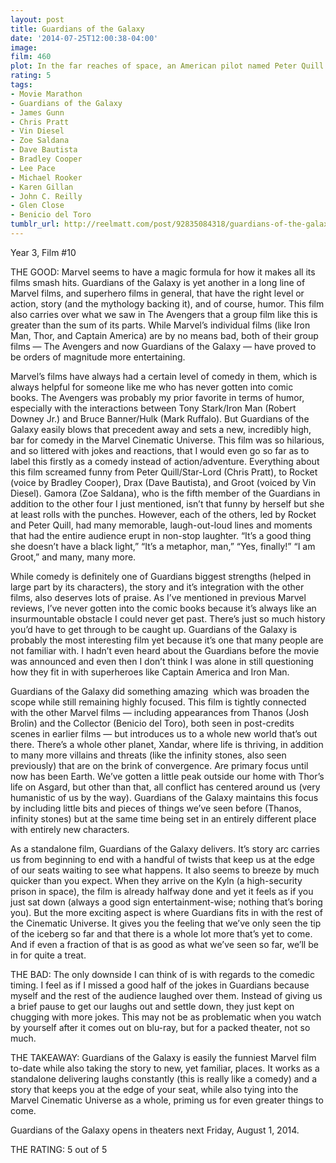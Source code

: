 ```yaml
---
layout: post
title: Guardians of the Galaxy
date: '2014-07-25T12:00:38-04:00'
image: 
film: 460
plot: In the far reaches of space, an American pilot named Peter Quill finds himself the object of a manhunt after stealing an orb coveted by the villainous Ronan.
rating: 5
tags:
- Movie Marathon
- Guardians of the Galaxy
- James Gunn
- Chris Pratt
- Vin Diesel
- Zoe Saldana
- Dave Bautista
- Bradley Cooper
- Lee Pace
- Michael Rooker
- Karen Gillan
- John C. Reilly
- Glen Close
- Benicio del Toro
tumblr_url: http://reelmatt.com/post/92835084318/guardians-of-the-galaxy
---
```


Year 3, Film #10

THE GOOD: Marvel seems to have a magic formula for how it makes all its films smash hits. Guardians of the Galaxy is yet another in a long line of Marvel films, and superhero films in general, that have the right level or action, story (and the mythology backing it), and of course, humor. This film also carries over what we saw in The Avengers that a group film like this is greater than the sum of its parts. While Marvel’s individual films (like Iron Man, Thor, and Captain America) are by no means bad, both of their group films — The Avengers and now Guardians of the Galaxy — have proved to be orders of magnitude more entertaining.

Marvel’s films have always had a certain level of comedy in them, which is always helpful for someone like me who has never gotten into comic books. The Avengers was probably my prior favorite in terms of humor, especially with the interactions between Tony Stark/Iron Man (Robert Downey Jr.) and Bruce Banner/Hulk (Mark Ruffalo). But Guardians of the Galaxy easily blows that precedent away and sets a new, incredibly high, bar for comedy in the Marvel Cinematic Universe. This film was so hilarious, and so littered with jokes and reactions, that I would even go so far as to label this firstly as a comedy instead of action/adventure. Everything about this film screamed funny from Peter Quill/Star-Lord (Chris Pratt), to Rocket (voice by Bradley Cooper), Drax (Dave Bautista), and Groot (voiced by Vin Diesel). Gamora (Zoe Saldana), who is the fifth member of the Guardians in addition to the other four I just mentioned, isn’t that funny by herself but she at least rolls with the punches. However, each of the others, led by Rocket and Peter Quill, had many memorable, laugh-out-loud lines and moments that had the entire audience erupt in non-stop laughter. “It’s a good thing she doesn’t have a black light,” “It’s a metaphor, man,” “Yes, finally!” “I am Groot,” and many, many more.

While comedy is definitely one of Guardians biggest strengths (helped in large part by its characters), the story and it’s integration with the other films, also deserves lots of praise. As I’ve mentioned in previous Marvel reviews, I’ve never gotten into the comic books because it’s always like an insurmountable obstacle I could never get past. There’s just so much history you’d have to get through to be caught up. Guardians of the Galaxy is probably the most interesting film yet because it’s one that many people are not familiar with. I hadn’t even heard about the Guardians before the movie was announced and even then I don’t think I was alone in still questioning how they fit in with superheroes like Captain America and Iron Man.

Guardians of the Galaxy did something amazing  which was broaden the scope while still remaining highly focused. This film is tightly connected with the other Marvel films — including appearances from Thanos (Josh Brolin) and the Collector (Benicio del Toro), both seen in post-credits scenes in earlier films — but introduces us to a whole new world that’s out there. There’s a whole other planet, Xandar, where life is thriving, in addition to many more villains and threats (like the infinity stones, also seen previously) that are on the brink of convergence. Are primary focus until now has been Earth. We’ve gotten a little peak outside our home with Thor’s life on Asgard, but other than that, all conflict has centered around us (very humanistic of us by the way). Guardians of the Galaxy maintains this focus by including little bits and pieces of things we’ve seen before (Thanos, infinity stones) but at the same time being set in an entirely different place with entirely new characters.

As a standalone film, Guardians of the Galaxy delivers. It’s story arc carries us from beginning to end with a handful of twists that keep us at the edge of our seats waiting to see what happens. It also seems to breeze by much quicker than you expect. When they arrive on the Kyln (a high-security prison in space), the film is already halfway done and yet it feels as if you just sat down (always a good sign entertainment-wise; nothing that’s boring you). But the more exciting aspect is where Guardians fits in with the rest of the Cinematic Universe. It gives you the feeling that we’ve only seen the tip of the iceberg so far and that there is a whole lot more that’s yet to come. And if even a fraction of that is as good as what we’ve seen so far, we’ll be in for quite a treat.

THE BAD: The only downside I can think of is with regards to the comedic timing. I feel as if I missed a good half of the jokes in Guardians because myself and the rest of the audience laughed over them. Instead of giving us a brief pause to get our laughs out and settle down, they just kept on chugging with more jokes. This may not be as problematic when you watch by yourself after it comes out on blu-ray, but for a packed theater, not so much.

THE TAKEAWAY: Guardians of the Galaxy is easily the funniest Marvel film to-date while also taking the story to new, yet familiar, places. It works as a standalone delivering laughs constantly (this is really like a comedy) and a story that keeps you at the edge of your seat, while also tying into the Marvel Cinematic Universe as a whole, priming us for even greater things to come.

Guardians of the Galaxy opens in theaters next Friday, August 1, 2014.

THE RATING: 5 out of 5
